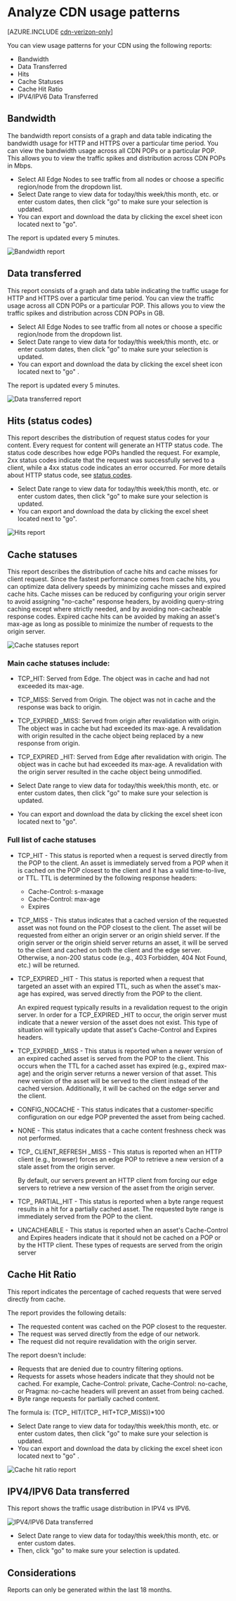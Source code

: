 <properties
	pageTitle="Analyze CDN usage patterns "
	description="You can view usage patterns for your CDN using the following reports: Bandwidth, Data Transferred, Hits, Cache Statuses, Cache Hit Ratio, IPV4/IPV6 Data Transferred."
	services="cdn"
	documentationCenter=".NET"
	authors="camsoper"
	manager="erikre"
	editor=""/>

<tags
	ms.service="cdn"
	ms.workload="tbd"
	ms.tgt_pltfrm="na"
	ms.devlang="na"
	ms.topic="article"
	ms.date="05/11/2016"
	ms.author="casoper"/>

# Analyze CDN usage patterns

[AZURE.INCLUDE [cdn-verizon-only](../../includes/cdn-verizon-only.md)]

You can view usage patterns for your CDN using the following reports:

- Bandwidth
- Data Transferred
- Hits
- Cache Statuses
- Cache Hit Ratio
- IPV4/IPV6 Data Transferred

## Bandwidth

The bandwidth report consists of a graph and data table indicating the bandwidth usage for HTTP and HTTPS over a particular time period. You can view the bandwidth usage across all CDN POPs or a particular POP. This allows you to view the traffic spikes and distribution across CDN POPs in Mbps.

- Select All Edge Nodes to see traffic from all nodes or choose a specific region/node from the dropdown list.
- Select Date range to view data for today/this week/this month, etc. or enter custom dates, then click "go" to make sure your selection is updated.
- You can export and download the data by clicking the excel sheet icon located next to "go".

The report is updated every 5 minutes.

![Bandwidth report](./media/cdn-reports/cdn-bandwidth.png)

## Data transferred

This report consists of a graph and data table indicating the traffic usage for HTTP and HTTPS over a particular time period. You can view the traffic usage across all CDN POPs or a particular POP. This allows you to view the traffic spikes and distribution across CDN POPs in GB.

- Select All Edge Nodes to see traffic from all notes or choose a specific region/node from the dropdown list.
- Select Date range to view data for today/this week/this month, etc. or enter custom dates, then click "go" to make sure your selection is updated.
- You can export and download the data by clicking the excel sheet icon located next to "go" .

The report is updated every 5 minutes.

![Data transferred report](./media/cdn-reports/cdn-data-transferred.png)

## Hits (status codes)

This report describes the distribution of request status codes for your content. Every request for content will generate an HTTP status code. The status code describes how edge POPs handled the request. For example, 2xx status codes indicate that the request was successfully served to a client, while a 4xx status code indicates an error occurred. For more details about HTTP status code, see [status codes](https://en.wikipedia.org/wiki/List_of_HTTP_status_codes).

- Select Date range to view data for today/this week/this month, etc. or enter custom dates, then click "go" to make sure your selection is updated.
- You can export and download the data by clicking the excel sheet located next to "go".

![Hits report](./media/cdn-reports/cdn-hits.png)

## Cache statuses

This report describes the distribution of cache hits and cache misses for client request. Since the fastest performance comes from cache hits, you can optimize data delivery speeds by minimizing cache misses and expired cache hits. Cache misses can be reduced by configuring your origin server to avoid assigning "no-cache" response headers, by avoiding query-string caching except where strictly needed, and by avoiding non-cacheable response codes. Expired cache hits can be avoided by making an asset's max-age as long as possible to minimize the number of requests to the origin server.

![Cache statuses report](./media/cdn-reports/cdn-cache-statuses.png)

### Main cache statuses include:

- TCP_HIT: Served from Edge. The object was in cache and had not exceeded its max-age.
- TCP_MISS: Served from Origin. The object was not in cache and the response was back to origin.
- TCP_EXPIRED _MISS: Served from origin after revalidation with origin. The object was in cache but had exceeded its max-age. A revalidation with origin resulted in the cache object being replaced by a new response from origin.
- TCP_EXPIRED _HIT: Served from Edge after revalidation with origin. The object was in cache but had exceeded its max-age. A revalidation with the origin server resulted in the cache object being unmodified.

- Select Date range to view data for today/this week/this month, etc. or enter custom dates, then click "go" to make sure your selection is updated.
- You can export and download the data by clicking the excel sheet icon located next to "go".

### Full list of cache statuses

- TCP_HIT - This status is reported when a request is served directly from the POP to the client. An asset is immediately served from a POP when it is cached on the POP closest to the client and it has a valid time-to-live, or TTL. TTL is determined by the following response headers:

	- Cache-Control: s-maxage
	- Cache-Control: max-age
	- Expires

- TCP_MISS - This status indicates that a cached version of the requested asset was not found on the POP closest to the client. The asset will be requested from either an origin server or an origin shield server. If the origin server or the origin shield server returns an asset, it will be served to the client and cached on both the client and the edge server. Otherwise, a non-200 status code (e.g., 403 Forbidden, 404 Not Found, etc.) will be returned.

- TCP_EXPIRED _HIT -  This status is reported when a request that targeted an asset with an expired TTL, such as when the asset's max-age has expired, was served directly from the POP to the client.

	An expired request typically results in a revalidation request to the origin server. In order for a TCP_EXPIRED _HIT to occur, the origin server must indicate that a newer version of the asset does not exist. This type of situation will typically update that asset's Cache-Control and Expires headers.

- TCP_EXPIRED _MISS - This status is reported when a newer version of an expired cached asset is served from the POP to the client. This occurs when the TTL for a cached asset has expired (e.g., expired max-age) and the origin server returns a newer version of that asset. This new version of the asset will be served to the client instead of the cached version. Additionally, it will be cached on the edge server and the client.

- CONFIG_NOCACHE - This status indicates that a customer-specific configuration on our edge POP prevented the asset from being cached.

- NONE - This status indicates that a cache content freshness check was not performed.

- TCP_ CLIENT_REFRESH _MISS - This status is reported when an HTTP client (e.g., browser) forces an edge POP to retrieve a new version of a stale asset from the origin server.

	By default, our servers prevent an HTTP client from forcing our edge servers to retrieve a new version of the asset from the origin server.

- TCP_ PARTIAL_HIT - This status is reported when a byte range request results in a hit for a partially cached asset. The requested byte range is immediately served from the POP to the client.

- UNCACHEABLE - This status is reported when an asset's Cache-Control and Expires headers indicate that it should not be cached on a POP or by the HTTP client. These types of requests are served from the origin server

## Cache Hit Ratio

This report indicates the percentage of cached requests that were served directly from cache.

The report provides the following details:

- The requested content was cached on the POP closest to the requester.
- The request was served directly from the edge of our network.
- The request did not require revalidation with the origin server.

The report doesn't include:

- Requests that are denied due to country filtering options.
- Requests for assets whose headers indicate that they should not be cached. For example, Cache-Control: private, Cache-Control: no-cache, or Pragma: no-cache headers will prevent an asset from being cached.
- Byte range requests for partially cached content.

The formula is: (TCP_ HIT/(TCP_ HIT+TCP_MISS))*100

- Select Date range to view data for today/this week/this month, etc. or enter custom dates, then click "go" to make sure your selection is updated.
- You can export and download the data by clicking the excel sheet icon located next to "go" .


![Cache hit ratio report](./media/cdn-reports/cdn-cache-hit-ratio.png)

## IPV4/IPV6 Data transferred

This report shows the traffic usage distribution in IPV4 vs IPV6.

![IPV4/IPV6 Data transferred](./media/cdn-reports/cdn-ipv4-ipv6.png)

- Select Date range to view data for today/this week/this month, etc. or enter custom dates.
- Then, click "go" to make sure your selection is updated.


## Considerations

Reports can only be generated within the last 18 months.
